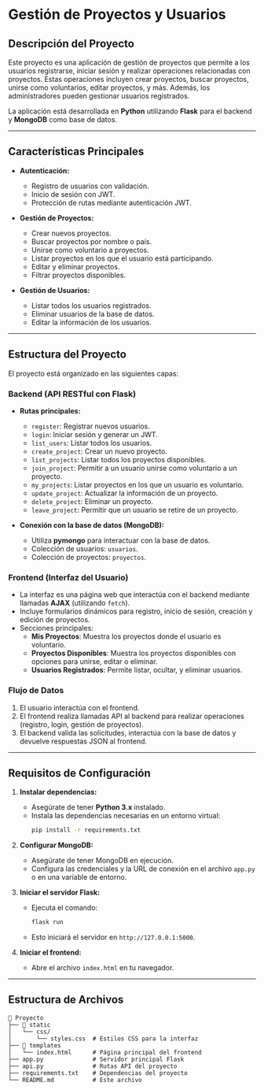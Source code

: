 # **Gestión de Proyectos y Usuarios**

## **Descripción del Proyecto**
Este proyecto es una aplicación de gestión de proyectos que permite a los usuarios registrarse, iniciar sesión y realizar operaciones relacionadas con proyectos. Estas operaciones incluyen crear proyectos, buscar proyectos, unirse como voluntarios, editar proyectos, y más. Además, los administradores pueden gestionar usuarios registrados.

La aplicación está desarrollada en **Python** utilizando **Flask** para el backend y **MongoDB** como base de datos.

---

## **Características Principales**
- **Autenticación:**
  - Registro de usuarios con validación.
  - Inicio de sesión con JWT.
  - Protección de rutas mediante autenticación JWT.

- **Gestión de Proyectos:**
  - Crear nuevos proyectos.
  - Buscar proyectos por nombre o país.
  - Unirse como voluntario a proyectos.
  - Listar proyectos en los que el usuario está participando.
  - Editar y eliminar proyectos.
  - Filtrar proyectos disponibles.

- **Gestión de Usuarios:**
  - Listar todos los usuarios registrados.
  - Eliminar usuarios de la base de datos.
  - Editar la información de los usuarios.

---

## **Estructura del Proyecto**
El proyecto está organizado en las siguientes capas:

### **Backend (API RESTful con Flask)**
- **Rutas principales:**
  - `register`: Registrar nuevos usuarios.
  - `login`: Iniciar sesión y generar un JWT.
  - `list_users`: Listar todos los usuarios.
  - `create_project`: Crear un nuevo proyecto.
  - `list_projects`: Listar todos los proyectos disponibles.
  - `join_project`: Permitir a un usuario unirse como voluntario a un proyecto.
  - `my_projects`: Listar proyectos en los que un usuario es voluntario.
  - `update_project`: Actualizar la información de un proyecto.
  - `delete_project`: Eliminar un proyecto.
  - `leave_project`: Permitir que un usuario se retire de un proyecto.

- **Conexión con la base de datos (MongoDB):**
  - Utiliza **pymongo** para interactuar con la base de datos.
  - Colección de usuarios: `usuarios`.
  - Colección de proyectos: `proyectos`.

### **Frontend (Interfaz del Usuario)**
- La interfaz es una página web que interactúa con el backend mediante llamadas **AJAX** (utilizando `fetch`).
- Incluye formularios dinámicos para registro, inicio de sesión, creación y edición de proyectos.
- Secciones principales:
  - **Mis Proyectos**: Muestra los proyectos donde el usuario es voluntario.
  - **Proyectos Disponibles**: Muestra los proyectos disponibles con opciones para unirse, editar o eliminar.
  - **Usuarios Registrados**: Permite listar, ocultar, y eliminar usuarios.

### **Flujo de Datos**
1. El usuario interactúa con el frontend.
2. El frontend realiza llamadas API al backend para realizar operaciones (registro, login, gestión de proyectos).
3. El backend valida las solicitudes, interactúa con la base de datos y devuelve respuestas JSON al frontend.

---

## **Requisitos de Configuración**
1. **Instalar dependencias:**
   - Asegúrate de tener **Python 3.x** instalado.
   - Instala las dependencias necesarias en un entorno virtual:
     ```bash
     pip install -r requirements.txt
     ```
2. **Configurar MongoDB:**
   - Asegúrate de tener MongoDB en ejecución.
   - Configura las credenciales y la URL de conexión en el archivo `app.py` o en una variable de entorno.

3. **Iniciar el servidor Flask:**
   - Ejecuta el comando:
     ```bash
     flask run
     ```
   - Esto iniciará el servidor en `http://127.0.0.1:5000`.

4. **Iniciar el frontend:**
   - Abre el archivo `index.html` en tu navegador.

---

## **Estructura de Archivos**
```plaintext
📂 Proyecto
├── 📂 static
│   └── css/
│       └── styles.css  # Estilos CSS para la interfaz
├── 📂 templates
│   └── index.html      # Página principal del frontend
├── app.py              # Servidor principal Flask
├── api.py              # Rutas API del proyecto
├── requirements.txt    # Dependencias del proyecto
└── README.md           # Este archivo

